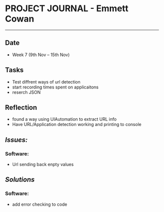 
# **PROJECT JOURNAL - Emmett Cowan**
----------------------------------------------------------------------

## **Date**
-	Week 7 (9th Nov – 15th Nov)

## **Tasks**
-	Test diffrent ways of url detection
-	start recording times spent on applicaitons
- 	reserch JSON

## **Reflection**
-	found a way using UIAutomation to extract URL info 
-	Have URL/Application detection working and printing to console


## **_Issues:_**

### **Software:**
-	Url sending back enpty values

## **_Solutions_**

### **Software:**
-	add error checking to code
